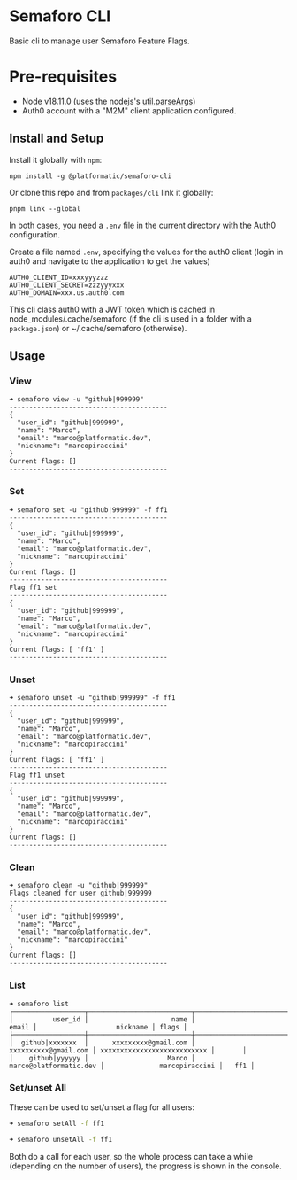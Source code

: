 # Semaforo CLI 

Basic cli to manage user Semaforo Feature Flags.

# Pre-requisites
- Node v18.11.0 (uses the nodejs's [util.parseArgs](https://nodejs.org/api/util.html#utilparseargsconfig))
- Auth0 account with a "M2M" client application configured.

## Install and Setup

Install it globally with `npm`: 
```
npm install -g @platformatic/semaforo-cli
```

Or clone this repo and from `packages/cli` link it globally:
```
pnpm link --global
```

In both cases, you need a `.env` file in the current directory with the Auth0 configuration. 

Create a file named `.env`, specifying the values for the auth0 client (login in auth0 and navigate to the application to get the values)

```
AUTH0_CLIENT_ID=xxxyyyzzz
AUTH0_CLIENT_SECRET=zzzyyyxxx
AUTH0_DOMAIN=xxx.us.auth0.com
```

This cli class auth0 with a JWT token which is cached in node_modules/.cache/semaforo (if the cli is used in a folder with a `package.json`) or ~/.cache/semaforo (otherwise).  

## Usage

### View
```
➜ semaforo view -u "github|999999"       
----------------------------------------
{
  "user_id": "github|999999",
  "name": "Marco",
  "email": "marco@platformatic.dev",
  "nickname": "marcopiraccini"
}
Current flags: []
----------------------------------------
```

### Set
```
➜ semaforo set -u "github|999999" -f ff1    
----------------------------------------
{
  "user_id": "github|999999",
  "name": "Marco",
  "email": "marco@platformatic.dev",
  "nickname": "marcopiraccini"
}
Current flags: []
----------------------------------------
Flag ff1 set
----------------------------------------
{
  "user_id": "github|999999",
  "name": "Marco",
  "email": "marco@platformatic.dev",
  "nickname": "marcopiraccini"
}
Current flags: [ 'ff1' ]
----------------------------------------
```

### Unset
```
➜ semaforo unset -u "github|999999" -f ff1
----------------------------------------
{
  "user_id": "github|999999",
  "name": "Marco",
  "email": "marco@platformatic.dev",
  "nickname": "marcopiraccini"
}
Current flags: [ 'ff1' ]
----------------------------------------
Flag ff1 unset
----------------------------------------
{
  "user_id": "github|999999",
  "name": "Marco",
  "email": "marco@platformatic.dev",
  "nickname": "marcopiraccini"
}
Current flags: []
----------------------------------------
```

### Clean
```
➜ semaforo clean -u "github|999999"           
Flags cleaned for user github|999999
----------------------------------------
{
  "user_id": "github|999999",
  "name": "Marco",
  "email": "marco@platformatic.dev",
  "nickname": "marcopiraccini"
}
Current flags: []
----------------------------------------
```

### List
```
➜ semaforo list                         
┌──────────────────┬──────────────────────────┬──────────────────────────────────┬─────────────────────────────┬───────┐
│          user_id │                     name │                            email │                    nickname │ flags │
├──────────────────┼──────────────────────────┼──────────────────────────────────┼─────────────────────────────┼───────┤
│  github|xxxxxxx  │      xxxxxxxxx@gmail.com │             xxxxxxxxxx@gmail.com │ xxxxxxxxxxxxxxxxxxxxxxxxxxx │       │
│    github|yyyyyy │                    Marco │        marco@platformatic.dev │              marcopiraccini │   ff1 │
```
### Set/unset All
These can be used to set/unset a flag for all users:

```bash
➜ semaforo setAll -f ff1
```
```bash
➜ semaforo unsetAll -f ff1
```
Both do a call for each user, so the whole process can take a while (depending on the number of users), the progress is shown in the console.


